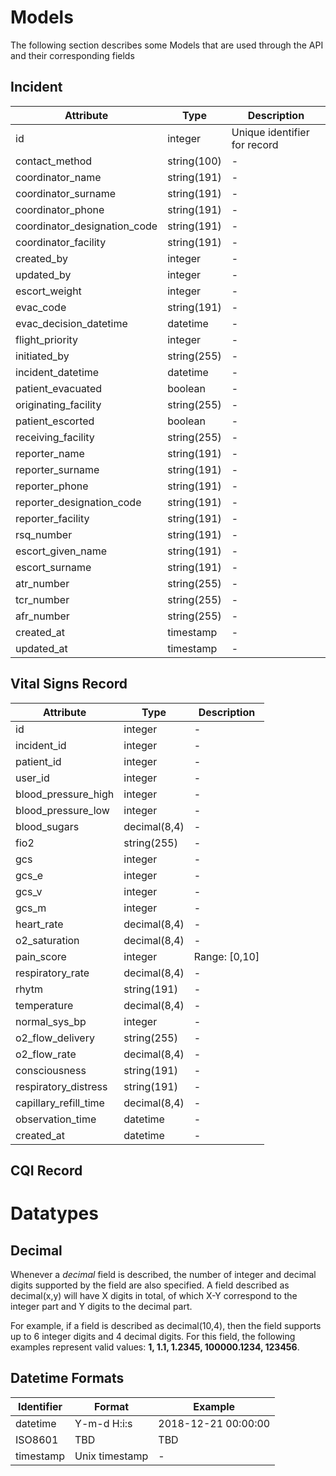 # Models

The following section describes some Models that are used through the API and their corresponding fields

## Incident

| Attribute                    | Type        | Description                  |
| ---------                    | ---------   | --------                     |
| id                           | integer     | Unique identifier for record |
| contact_method               | string(100) | -                            |
| coordinator_name             | string(191) | -                            |
| coordinator_surname          | string(191) | -                            |
| coordinator_phone            | string(191) | -                            |
| coordinator_designation_code | string(191) | -                            |
| coordinator_facility         | string(191) | -                            |
| created_by                   | integer     | -                            |
| updated_by                   | integer     | -                            |
| escort_weight                | integer     | -                            |
| evac_code                    | string(191) | -                            |
| evac_decision_datetime       | datetime    | -                            |
| flight_priority              | integer     | -                            |
| initiated_by                 | string(255) | -                            |
| incident_datetime            | datetime    | -                            |
| patient_evacuated            | boolean     | -                            |
| originating_facility         | string(255) | -                            |
| patient_escorted             | boolean     | -                            |
| receiving_facility           | string(255) | -                            |
| reporter_name                | string(191) | -                            |
| reporter_surname             | string(191) | -                            |
| reporter_phone               | string(191) | -                            |
| reporter_designation_code    | string(191) | -                            |
| reporter_facility            | string(191) | -                            |
| rsq_number                   | string(191) | -                            |
| escort_given_name            | string(191) | -                            |
| escort_surname               | string(191) | -                            |
| atr_number                   | string(255) | -                            |
| tcr_number                   | string(255) | -                            |
| afr_number                   | string(255) | -                            |
| created_at                   | timestamp   | -                            |
| updated_at                   | timestamp   | -                            |

## Vital Signs Record

| Attribute             | Type         | Description   |
| ---------             | ---------    | --------      |
| id                    | integer      | -             |
| incident_id           | integer      | -             |
| patient_id            | integer      | -             |
| user_id               | integer      | -             |
| blood_pressure_high   | integer      | -             |
| blood_pressure_low    | integer      | -             |
| blood_sugars          | decimal(8,4) | -             |
| fio2                  | string(255)  | -             |
| gcs                   | integer      | -             |
| gcs_e                 | integer      | -             |
| gcs_v                 | integer      | -             |
| gcs_m                 | integer      | -             |
| heart_rate            | decimal(8,4) | -             |
| o2_saturation         | decimal(8,4) | -             |
| pain_score            | integer      | Range: [0,10] |
| respiratory_rate      | decimal(8,4) | -             |
| rhytm                 | string(191)  | -             |
| temperature           | decimal(8,4) | -             |
| normal_sys_bp         | integer      | -             |
| o2_flow_delivery      | string(255)  | -             |
| o2_flow_rate          | decimal(8,4) | -             |
| consciousness         | string(191)  | -             |
| respiratory_distress  | string(191)  | -             |
| capillary_refill_time | decimal(8,4) | -             |
| observation_time      | datetime     | -             |
| created_at            | datetime     | -             |

## CQI Record


# Datatypes

## Decimal

Whenever a _decimal_ field is described, the number of integer and decimal digits supported by the field are
also specified. A field described as decimal(x,y) will have X digits in total, of which X-Y correspond to the integer
part and Y digits to the decimal part.

For example, if a field is described as decimal(10,4), then the field supports up to 6 integer digits and 4 decimal digits.
For this field, the following examples represent valid values: **1, 1.1, 1.2345, 100000.1234, 123456**.

## Datetime Formats

| Identifier | Format         | Example             |
| ---        | ----           | ---                 |
| datetime   | Y-m-d H:i:s    | 2018-12-21 00:00:00 |
| ISO8601    | TBD            | TBD                 |
| timestamp  | Unix timestamp | -                   |